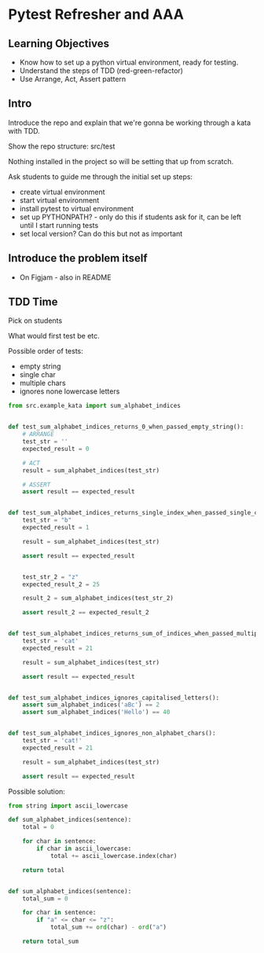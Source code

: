 # Pytest Refresher and AAA

## Learning Objectives

- Know how to set up a python virtual environment, ready for testing.
- Understand the steps of TDD (red-green-refactor)
- Use Arrange, Act, Assert pattern

## Intro

Introduce the repo and explain that we're gonna be working through a kata with TDD.

Show the repo structure: src/test

Nothing installed in the project so will be setting that up from scratch.

Ask students to guide me through the initial set up steps:

- create virtual environment
- start virtual environment
- install pytest to virtual environment
- set up PYTHONPATH? - only do this if students ask for it, can be left until I start running tests
- set local version? Can do this but not as important

## Introduce the problem itself

- On Figjam - also in README

## TDD Time

Pick on students

What would first test be etc.

Possible order of tests:

- empty string
- single char
- multiple chars
- ignores none lowercase letters

```py
from src.example_kata import sum_alphabet_indices


def test_sum_alphabet_indices_returns_0_when_passed_empty_string():
    # ARRANGE
    test_str = ''
    expected_result = 0

    # ACT
    result = sum_alphabet_indices(test_str)

    # ASSERT
    assert result == expected_result


def test_sum_alphabet_indices_returns_single_index_when_passed_single_char():
    test_str = "b"
    expected_result = 1

    result = sum_alphabet_indices(test_str)

    assert result == expected_result


    test_str_2 = "z"
    expected_result_2 = 25

    result_2 = sum_alphabet_indices(test_str_2)

    assert result_2 == expected_result_2


def test_sum_alphabet_indices_returns_sum_of_indices_when_passed_multiple_chars():
    test_str = 'cat'
    expected_result = 21

    result = sum_alphabet_indices(test_str)

    assert result == expected_result


def test_sum_alphabet_indices_ignores_capitalised_letters():
    assert sum_alphabet_indices('aBc') == 2
    assert sum_alphabet_indices('Hello') == 40


def test_sum_alphabet_indices_ignores_non_alphabet_chars():
    test_str = 'cat!'
    expected_result = 21

    result = sum_alphabet_indices(test_str)

    assert result == expected_result

```

Possible solution:

```py
from string import ascii_lowercase

def sum_alphabet_indices(sentence):
    total = 0

    for char in sentence:
        if char in ascii_lowercase:
            total += ascii_lowercase.index(char)

    return total
```

```py

def sum_alphabet_indices(sentence):
    total_sum = 0

    for char in sentence:
        if "a" <= char <= "z":
            total_sum += ord(char) - ord("a")

    return total_sum
```
